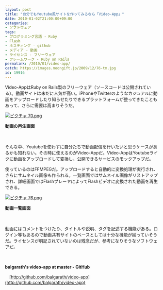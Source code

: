 ```yaml
---
layout: post
title: "自分でもYoutube風サイトを作ってみるなら「Video-App」"
date: 2010-01-02T21:00:00+09:00
categories:
- ソフトウェア
tags: 
- プログラミング言語 - Ruby
- Flash
- ホスティング - github
- メディア - 動画
- ライセンス - フリーウェア
- フレームワーク - Ruby on Rails
permalink: /2010/01/video-app/
catch: https://images.moongift.jp/2009/12/76-tm.jpg
id: 19916
---
```

Video-AppはRuby on Rails製のフリーウェア（ソースコードは公開されている）。動画サイトは未だに人気が高い。iPhoneやTwitterのようなカジュアルに動画をアップロードしたり知らせたりできるプラットフォームが整ってきたこともあって、さらに需要は高まりそうだ。

  

[![ピクチャ 70.png](https://images.moongift.jp/2009/12/70-tm.jpg)](https://images.moongift.jp/2009/12/70.png)  
  
**動画の再生画面**

  

　

  

そんな中、Youtubeを使わずに自分たちで動画配信を行いたいと思うケースがあるかも知れない。その時に使えるのがVideo-Appだ。Video-AppはYoutubeライクに動画をアップロードして変換し、公開できるサービスのモックアップだ。

  
  
<!--more-->

使っているのはFFMPEGだ。アップロードすると自動的に変換処理が実行され、さらにサムネイル画像も作られる。一覧画面ではサムネイル画像がリストアップされ、詳細画面ではFlashプレーヤによってFlashビデオに変換された動画を再生できる。

  

[![ピクチャ 76.png](https://images.moongift.jp/2009/12/76-tm.jpg)](https://images.moongift.jp/2009/12/76.png)  
  
**動画一覧画面**

  

　

  

動画にはコメントをつけたり、タイトルや説明、タグを記述する機能がある。ログイン等もあるので動画共有サイトのベースとしては十分な機能が揃っていそうだ。ライセンスが明記されていないのは残念だが、参考になりそうなソフトウェアだ。

  

　

  

**balgarath's video-app at master - GitHub**  
  
　[http://github.com/balgarath/video-app](http://github.com/balgarath/video-app)

  
  
